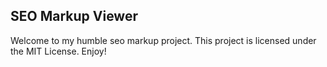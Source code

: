 ## SEO Markup Viewer

Welcome to my humble seo markup project. This project is licensed under the MIT License. Enjoy!